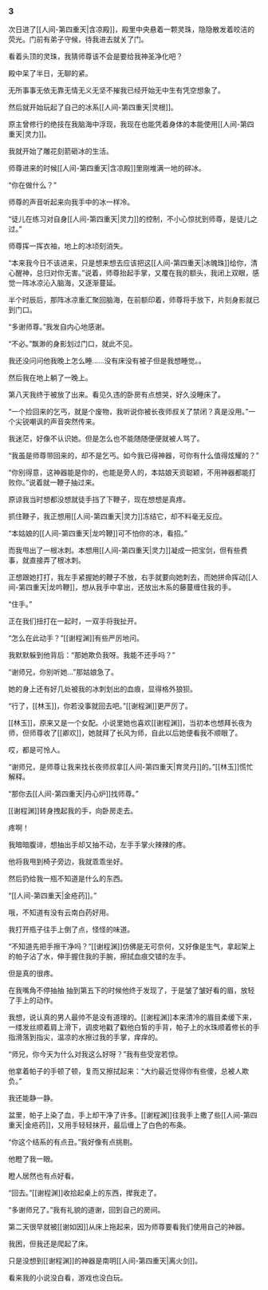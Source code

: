 ### 3

次日进了[[人间-第四重天|含凉殿]]，殿里中央悬着一颗灵珠，隐隐散发着皎洁的荧光。门前有弟子守候，待我进去就关了门。

看着头顶的灵珠，我猜师尊该不会是要给我神圣净化吧？

殿中呆了半日，无聊的紧。

无所事事无依无靠无情无义无坚不摧我已经开始无中生有凭空想象了。

然后就开始玩起了自己的冰系[[人间-第四重天|灵根]]。

原主曾修行的绝技在我脑海中浮现，我现在也能凭着身体的本能使用[[人间-第四重天|灵力]]。

我就开始了雕花刻箭砸冰的生活。

师尊进来的时候[[人间-第四重天|含凉殿]]里刚堆满一地的碎冰。

“你在做什么？”

师尊的声音听起来向我手中的冰一样冷。

“徒儿在练习对自身[[人间-第四重天|灵力]]的控制，不小心惊扰到师尊，是徒儿之过。”

师尊挥一挥衣袖，地上的冰顷刻消失。

“本来我今日不该进来，只是想来想去应该把这[[人间-第四重天|冰魄珠]]给你，清心醒神，总归对你无害。”说着，师尊抬起手掌，又覆在我的额头，我闭上双眼，感觉一阵冰凉沁入脑海，又逐渐蔓延。

半个时辰后，那阵冰凉重汇聚回脑海，在前额印着，师尊将手放下，片刻身影就已到门口。

“多谢师尊。”我发自内心地感谢。

“不必。”飘渺的身影划过门口，就此不见。

我还没问问他我晚上怎么睡......没有床没有被子但是我想睡觉。。

然后我在地上躺了一晚上。

第八天我终于被放了出来。看见久违的卧房有点想哭，好久没睡床了。

“一个捡回来的乞丐，就是个废物，我听说你被长夜师叔关了禁闭？真是没用。”一个尖锐嘲讽的声音突然传来。

我迷茫，好像不认识她。但是怎么也不能随随便便就被人骂了。

“我虽是师尊带回来的，却不是乞丐。如今我已得神器，可你有什么值得炫耀的？”

“你别得意，这神器能是你的，也能是旁人的，本姑娘天资聪颖，不用神器都能打败你。”说着就一鞭子抽过来。

原谅我当时想都没想就徒手挡了下鞭子，现在想想是真疼。

抓住鞭子，我正想用[[人间-第四重天|灵力]]冻结它，却不料毫无反应。

“本姑娘的[[人间-第四重天|龙吟鞭]]可不怕你的冰，看招。”

而我甩出了一根冰刺。本想用[[人间-第四重天|灵力]]凝成一把宝剑，但有些费事，就直接弄了根冰刺。

正想跟她打打，我左手紧握她的鞭子不放，右手就要向她刺去，而她拼命挥动[[人间-第四重天|龙吟鞭]]，想从我手中拿出，还放出木系的藤蔓缠住我的手。

“住手。”

正在我们扭打在一起时，一双手将我扯开。

“怎么在此动手？”[[谢程渊]]有些严厉地问。

我默默躲到他背后：“那她欺负我呀。我能不还手吗？”

“谢师兄，你别听她...”那姑娘急了。

她的身上还有好几处被我的冰刺划出的血痕，显得格外狼狈。

“行了，[[林玉]]，你若没事就回去吧。”[[谢程渊]]更严厉了。

[[林玉]]，原来又是一个女配。小说里她也喜欢[[谢程渊]]，当初本也想拜长夜为师，但师尊收了[[卿欢]]，她就拜了长风为师，自此以后她便看我不顺眼了。

哎，都是可怜人。

“谢师兄，是师尊让我来找长夜师叔拿[[人间-第四重天|育灵丹]]的。”[[林玉]]慌忙解释。

“那你去[[人间-第四重天|丹心炉]]找师尊。”

[[谢程渊]]转身拽起我的手，向卧房走去。

疼啊！

我暗暗腹诽，想抽出手却又抽不动，左手手掌火辣辣的疼。

他将我甩到椅子旁边，我就乖乖坐好。

然后扔给我一瓶不知道是什么的东西。

“[[人间-第四重天|金疮药]]。”

哦，不知道有没有云南白药好用。

我打开瓶子往手上倒了点，怪怪的味道。

“不知道先把手擦干净吗？”[[谢程渊]]仿佛是无可奈何，又好像是生气，拿起架上的帕子沾了水，伸手握住我的手腕，擦拭血痕交错的左手。

但是真的很疼。

在我嘴角不停抽抽 抽到第五下的时候他终于发现了，于是皱了皱好看的眉，放轻了手上的动作。

我想，说认真的男人最帅不是没有道理的。[[谢程渊]]本来清冷的眉目柔缓下来，一缕发丝顺着肩上滑下，调皮地戳了戳他白皙的手背，帕子上的水珠顺着修长的手指滑落到指尖，温凉的水擦过我的手掌，痒痒的。

“师兄，你今天为什么对我这么好呀？”我有些受宠若惊。

他拿着帕子的手顿了顿，复而又擦拭起来：“大约最近觉得你有些傻，总被人欺负。”

我还能静一静。

盆里，帕子上染了血，手上却干净了许多。[[谢程渊]]往我手上撒了些[[人间-第四重天|金疮药]]，又用手轻轻抹开，最后缠上了白色的布条。

“你这个结系的有点丑。”我好像有点挑剔。

他瞪了我一眼。

瞪人居然也有点好看。

“回去。”[[谢程渊]]收拾起桌上的东西，撵我走了。

“多谢师兄了。”我有礼貌的道谢，回到自己的房间。

第二天很早就被[[谢如因]]从床上拖起来，因为师尊要看我们使用自己的神器。

我困，但我还是爬起了床。

只是没想到[[谢程渊]]的神器是南明[[人间-第四重天|离火剑]]。

看来我的小说没白看，游戏也没白玩。